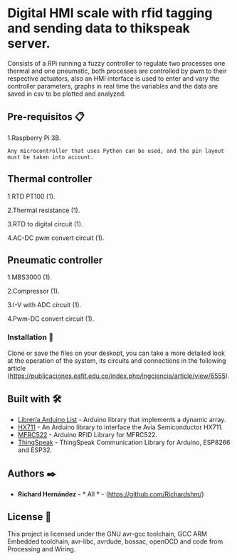 # Digital HMI scale with rfid tagging and sending data to thikspeak server.

Consists of a RPi running a fuzzy controller to regulate two processes one thermal and one pneumatic, both processes are controlled 
by pwm to their respective actuators, also an HMI interface is used to enter and vary the controller parameters, graphs in real time 
the variables and the data are saved in csv to be plotted and analyzed.

## Pre-requisitos 📋

1.Raspberry Pi 3B.
```
Any microcontroller that uses Python can be used, and the pin layout must be taken into account.
```

## Thermal controller

1.RTD PT100 (1).

2.Thermal resistance (1).

3.RTD to digital circuit (1).

4.AC-DC pwm convert circuit (1).

## Pneumatic controller

1.MBS3000 (1).

2.Compressor (1).

3.I-V with ADC circuit (1).

4.Pwm-DC convert circuit (1).

### Installation 🔧

Clone or save the files on your deskopt, you can take a more detailed look at the operation of the system, its circuits and 
connections in the following article (https://publicaciones.eafit.edu.co/index.php/ingciencia/article/view/6555).

## Built with 🛠️

* [Librería Arduino List](https://github.com/luisllamasbinaburo/Arduino-List) - Arduino library that implements a dynamic array.
* [HX711](https://github.com/bogde/HX711) - An Arduino library to interface the Avia Semiconductor HX711.
* [MFRC522](https://github.com/miguelbalboa/rfid) - Arduino RFID Library for MFRC522.
* [ThingSpeak](https://github.com/mathworks/thingspeak-arduino) - ThingSpeak Communication Library for Arduino, ESP8266 and ESP32.

## Authors ✒️

* **Richard Hernández** - * All * - (https://github.com/Richardshm/)


## License 📄

This project is licensed under the GNU avr-gcc toolchain, GCC ARM Embedded toolchain, avr-libc, avrdude, bossac, openOCD and code from Processing and Wiring.
